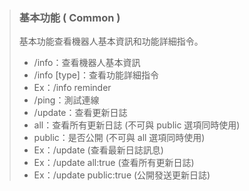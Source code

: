 > ### **基本功能 ( Common )**
> 
> 基本功能查看機器人基本資訊和功能詳細指令。
> 
> - /info：查看機器人基本資訊
> - /info [type]：查看功能詳細指令
> - Ex：/info reminder
> - /ping：測試連線
> - /update：查看更新日誌
> - all：查看所有更新日誌 (不可與 public 選項同時使用)
> - public：是否公開 (不可與 all 選項同時使用)
> - Ex：/update (查看最新日誌訊息)
> - Ex：/update all:true (查看所有更新日誌)
> - Ex：/update public:true (公開發送更新日誌)
